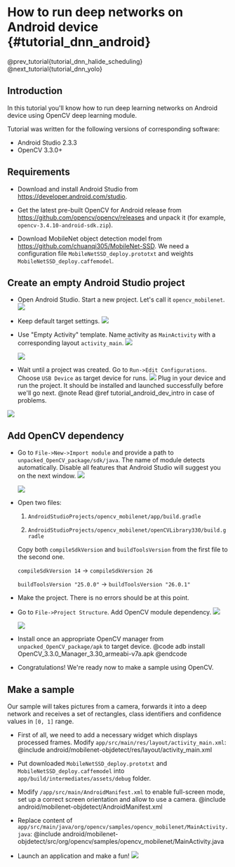 # How to run deep networks on Android device {#tutorial_dnn_android}

@prev_tutorial{tutorial_dnn_halide_scheduling}
@next_tutorial{tutorial_dnn_yolo}

## Introduction
In this tutorial you'll know how to run deep learning networks on Android device
using OpenCV deep learning module.

Tutorial was written for the following versions of corresponding software:
- Android Studio 2.3.3
- OpenCV 3.3.0+

## Requirements

- Download and install Android Studio from https://developer.android.com/studio.

- Get the latest pre-built OpenCV for Android release from https://github.com/opencv/opencv/releases and unpack it (for example, `opencv-3.4.10-android-sdk.zip`).

- Download MobileNet object detection model from https://github.com/chuanqi305/MobileNet-SSD. We need a configuration file `MobileNetSSD_deploy.prototxt` and weights `MobileNetSSD_deploy.caffemodel`.

## Create an empty Android Studio project
- Open Android Studio. Start a new project. Let's call it `opencv_mobilenet`.
![](1_start_new_project.png)

- Keep default target settings.
![](2_start_new_project.png)

- Use "Empty Activity" template. Name activity as `MainActivity` with a
corresponding layout `activity_main`.
![](3_start_new_project.png)

  ![](4_start_new_project.png)

- Wait until a project was created. Go to `Run->Edit Configurations`.
Choose `USB Device` as target device for runs.
![](5_setup.png)
Plug in your device and run the project. It should be installed and launched
successfully before we'll go next.
@note Read @ref tutorial_android_dev_intro in case of problems.

![](6_run_empty_project.png)

## Add OpenCV dependency

- Go to `File->New->Import module` and provide a path to `unpacked_OpenCV_package/sdk/java`. The name of module detects automatically.
Disable all features that Android Studio will suggest you on the next window.
![](7_import_module.png)

  ![](8_import_module.png)

- Open two files:

  1. `AndroidStudioProjects/opencv_mobilenet/app/build.gradle`

  2. `AndroidStudioProjects/opencv_mobilenet/openCVLibrary330/build.gradle`

  Copy both `compileSdkVersion` and `buildToolsVersion` from the first file to
  the second one.

  `compileSdkVersion 14` -> `compileSdkVersion 26`

  `buildToolsVersion "25.0.0"` -> `buildToolsVersion "26.0.1"`

- Make the project. There is no errors should be at this point.

- Go to `File->Project Structure`. Add OpenCV module dependency.
![](9_opencv_dependency.png)

  ![](10_opencv_dependency.png)

- Install once an appropriate OpenCV manager from `unpacked_OpenCV_package/apk`
to target device.
@code
adb install OpenCV_3.3.0_Manager_3.30_armeabi-v7a.apk
@endcode

- Congratulations! We're ready now to make a sample using OpenCV.

## Make a sample
Our sample will takes pictures from a camera, forwards it into a deep network and
receives a set of rectangles, class identifiers and confidence values in `[0, 1]`
range.

- First of all, we need to add a necessary widget which displays processed
frames. Modify `app/src/main/res/layout/activity_main.xml`:
@include android/mobilenet-objdetect/res/layout/activity_main.xml

- Put downloaded `MobileNetSSD_deploy.prototxt` and `MobileNetSSD_deploy.caffemodel`
into `app/build/intermediates/assets/debug` folder.

- Modify `/app/src/main/AndroidManifest.xml` to enable full-screen mode, set up
a correct screen orientation and allow to use a camera.
@include android/mobilenet-objdetect/AndroidManifest.xml

- Replace content of `app/src/main/java/org/opencv/samples/opencv_mobilenet/MainActivity.java`:
@include android/mobilenet-objdetect/src/org/opencv/samples/opencv_mobilenet/MainActivity.java

- Launch an application and make a fun!
![](11_demo.jpg)

